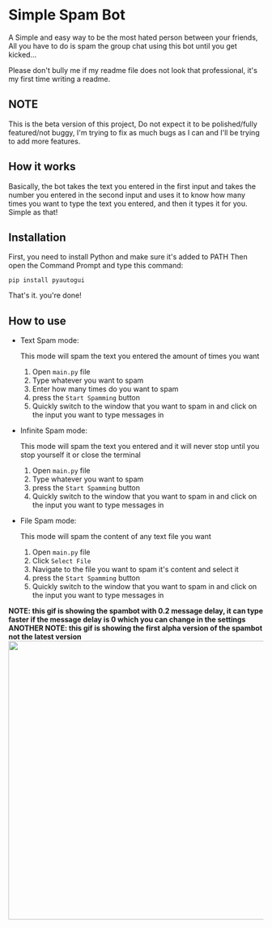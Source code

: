 # Simple Spam Bot

A Simple and easy way to be the most hated person between your friends, All you have to do is spam the group chat 
using this bot until you get kicked...

Please don't bully me if my readme file does not look that professional, it's my first time writing a readme.

## NOTE

This is the beta version of this project, Do not expect it to be polished/fully featured/not buggy, I'm trying to fix as much bugs as I can and I'll be trying to add more features.

## How it works

Basically, the bot takes the text you entered in the first input and takes the number you entered in the second input and uses it 
to know how many times you want to type the text you entered, and then it types it for you. Simple as that!

## Installation

First, you need to install Python and make sure it's added to PATH
Then open the Command Prompt and type this command:
```batch
pip install pyautogui
```
That's it. you're done!

## How to use

* Text Spam mode:

    This mode will spam the text you entered the amount of times you want

    1. Open `main.py` file
    2. Type whatever you want to spam
    3. Enter how many times do you want to spam
    4. press the `Start Spamming` button
    5. Quickly switch to the window that you want to spam in and click on the input you want to type messages in 

* Infinite Spam mode:

    This mode will spam the text you entered and it will never stop until you stop yourself it or close the terminal

    1. Open `main.py` file
    2. Type whatever you want to spam
    3. press the `Start Spamming` button
    4. Quickly switch to the window that you want to spam in and click on the input you want to type messages in 

* File Spam mode:

    This mode will spam the content of any text file you want

    1. Open `main.py` file
    2. Click `Select File`
    3. Navigate to the file you want to spam it's content and select it
    4. press the `Start Spamming` button
    5. Quickly switch to the window that you want to spam in and click on the input you want to type messages in


**NOTE: this gif is showing the spambot with 0.2 message delay, it can type faster if the message delay is 0 which you can change in the settings**
**ANOTHER NOTE: this gif is showing the first alpha version of the spambot not the latest version**
<img src="https://i.imgur.com/XpOG7B9.gif" width="900" height="550" />
